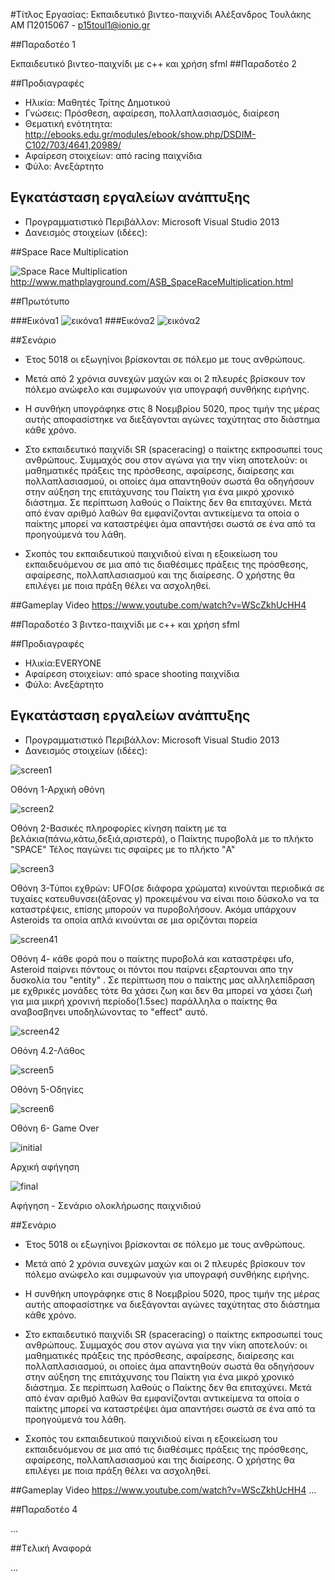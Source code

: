 
#Τίτλος Εργασίας: Εκπαιδευτικό βιντεο-παιχνίδι
Αλέξανδρος Τουλάκης ΑΜ Π2015067 - p15toul1@ionio.gr

##Παραδοτέο 1

Εκπαιδευτικό βιντεο-παιχνίδι με c++ και χρήση sfml 
##Παραδοτέο 2

##Προδιαγραφές

* Ηλικία: Μαθητές Τρίτης Δημοτικού
* Γνώσεις: Πρόσθεση, αφαίρεση, πολλαπλασιασμός, διαίρεση
* Θεματική ενότητητα: http://ebooks.edu.gr/modules/ebook/show.php/DSDIM-C102/703/4641,20989/
* Αφαίρεση στοιχείων:  από racing παιχνίδια
* Φύλο: Ανεξάρτητο


## Εγκατάσταση εργαλείων ανάπτυξης

* Προγραμματιστικό Περιβάλλον: Microsoft Visual Studio 2013
* Δανεισμός στοιχείων  (ιδέες):

##Space Race Multiplication

![Space Race Multiplication](SpaceRaceMultiplication.PNG)
http://www.mathplayground.com/ASB_SpaceRaceMultiplication.html

##Πρωτότυπο

###Εικόνα1
![εικόνα1](SpaceRaceShooting1.PNG)
###Εικόνα2
![εικόνα2](SpaceRaceShooting2.PNG)

##Σενάριο

* Έτος 5018 οι εξωγηίνοι βρίσκονται σε  πόλεμο με τους ανθρώπους.
* Μετά από 2 χρόνια συνεχών μαχών και οι  2 πλευρές βρίσκουν τον  πόλεμο ανώφελο και συμφωνούν για υπογραφή συνθήκης ειρήνης.

* H συνθήκη υπογράφηκε στις  8 Νοεμβρίου 5020, προς τιμήν της μέρας αυτής αποφασίστηκε να διεξάγονται αγώνες ταχύτητας στο διάστημα κάθε χρόνο.

* Στο εκπαιδευτικό παιχνίδι  SR (spaceracing) ο παίκτης εκπροσωπεί τους ανθρώπους. Συμμαχός σου στον αγώνα για την νίκη αποτελούν:
  οι μαθηματικές πράξεις της πρόσθεσης, αφαίρεσης, διαίρεσης και πολλαπλασιασμού, οι οποίες άμα απαντηθούν σωστά θα οδηγήσουν στην αύξηση της  επιτάχυνσης του Παίκτη για ένα μικρό χρονικό διάστημα. Σε περίπτωση λαθούς ο Παίκτης δεν θα επιταχύνει. Μετά από έναν αριθμό λαθών 
 θα εμφανίζονται αντικείμενα τα οποία ο παίκτης μπορεί να καταστρέψει άμα απαντήσει σωστά σε ένα από τα προηγούμενά του λάθη.
  
* Σκοπός του εκπαιδευτικού παιχνιδιού είναι η εξοικείωση του εκπαιδευόμενου  σε μια από τις διαθέσιμες πράξεις της πρόσθεσης, αφαίρεσης, πολλαπλασιασμού και της διαίρεσης. Ο χρήστης θα επιλέγει με ποια πράξη θέλει να ασχοληθεί.

   
##Gameplay Video
https://www.youtube.com/watch?v=WScZkhUcHH4


##Παραδοτέο 3
βιντεο-παιχνίδι με c++ και χρήση sfml 

##Προδιαγραφές

* Ηλικία:EVERYONE
* Αφαίρεση στοιχείων:  από space shooting παιχνίδια
* Φύλο: Ανεξάρτητο


## Εγκατάσταση εργαλείων ανάπτυξης

* Προγραμματιστικό Περιβάλλον: Microsoft Visual Studio 2013
* Δανεισμός στοιχείων  (ιδέες):

![screen1](Menu1.PNG)

Οθόνη 1-Αρχική οθόνη

![screen2](1Matia.PNG)

Οθόνη 2-Βασικές πληροφορίες κίνηση παίκτη  με τα βελάκια(πάνω,κάτω,δεξιά,αριστερά), ο Παίκτης πυροβολά με το πλήκτο "SPACE"
Τέλος παγώνει τις σφαίρες με το πλήκτο "A"

![screen3](3Matia.PNG)

Οθόνη 3-Τύποι εχθρών: UFO(σε διάφορα χρώματα) κινούνται περιοδικά σε τυχαίες κατευθυνσει(άξονας y) προκειμένου να είναι ποιο δύσκολο να τα καταστρέψεις, επίσης μπορούν να πυροβολήσουν. Ακόμα υπάρχουν Asteroids τα οποία απλά κινούνται σε μια οριζόνται πορεία

![screen41](Sample2.PNG)

Οθόνη 4- κάθε φορά που ο παίκτης πυροβολά και καταστρέφει ufo, Asteroid παίρνει πόντους οι πόντοι που παίρνει εξαρτουναι απο την δυσκολία του "entity" . Σε περίπτωση που ο παίκτης μας αλληλεπίδραση με εχθρικές μονάδες τότε θα χάσει ζωη και δεν θα μπορεί να χάσει ζωή για μια μικρή χρονινή περίοδο(1.5sec) παράλληλα ο παίκτης θα αναβοσβηνει υποδηλώνοντας το "effect"  αυτό.


![screen42](screen42.jpg)

Οθόνη 4.2-Λάθος

![screen5](screen5.jpg)

Οθόνη 5-Οδηγίες

![screen6](screen6.jpg)

Οθόνη 6- Game Over

![initial](initial.jpg)

Αρχική αφήγηση

![final](final.jpg)

Αφήγηση - Σενάριο ολοκλήρωσης παιχνιδιού

##Σενάριο

* Έτος 5018 οι εξωγηίνοι βρίσκονται σε  πόλεμο με τους ανθρώπους.
* Μετά από 2 χρόνια συνεχών μαχών και οι  2 πλευρές βρίσκουν τον  πόλεμο ανώφελο και συμφωνούν για υπογραφή συνθήκης ειρήνης.

* H συνθήκη υπογράφηκε στις  8 Νοεμβρίου 5020, προς τιμήν της μέρας αυτής αποφασίστηκε να διεξάγονται αγώνες ταχύτητας στο διάστημα κάθε χρόνο.

* Στο εκπαιδευτικό παιχνίδι  SR (spaceracing) ο παίκτης εκπροσωπεί τους ανθρώπους. Συμμαχός σου στον αγώνα για την νίκη αποτελούν:
  οι μαθηματικές πράξεις της πρόσθεσης, αφαίρεσης, διαίρεσης και πολλαπλασιασμού, οι οποίες άμα απαντηθούν σωστά θα οδηγήσουν στην αύξηση της  επιτάχυνσης του Παίκτη για ένα μικρό χρονικό διάστημα. Σε περίπτωση λαθούς ο Παίκτης δεν θα επιταχύνει. Μετά από έναν αριθμό λαθών 
 θα εμφανίζονται αντικείμενα τα οποία ο παίκτης μπορεί να καταστρέψει άμα απαντήσει σωστά σε ένα από τα προηγούμενά του λάθη.
  
* Σκοπός του εκπαιδευτικού παιχνιδιού είναι η εξοικείωση του εκπαιδευόμενου  σε μια από τις διαθέσιμες πράξεις της πρόσθεσης, αφαίρεσης, πολλαπλασιασμού και της διαίρεσης. Ο χρήστης θα επιλέγει με ποια πράξη θέλει να ασχοληθεί.

   
##Gameplay Video
https://www.youtube.com/watch?v=WScZkhUcHH4
...

##Παραδοτέο 4

...

##Tελική Αναφορά

...
